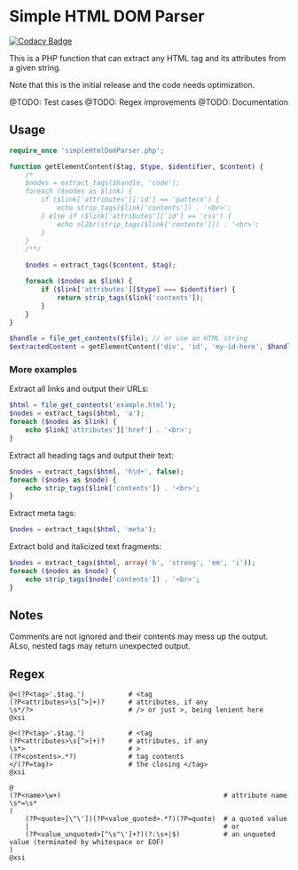 # Simple HTML DOM Parser

[![Codacy Badge](https://api.codacy.com/project/badge/Grade/87df9463010447ff94ab238885fcf8df)](https://www.codacy.com/app/wolffe/simple-html-dom-parser?utm_source=github.com&amp;utm_medium=referral&amp;utm_content=wolffe/simple-html-dom-parser&amp;utm_campaign=Badge_Grade)

This is a PHP function that can extract any HTML tag and its attributes from a given string.

Note that this is the initial release and the code needs optimization.

@TODO: Test cases
@TODO: Regex improvements
@TODO: Documentation

## Usage

```php
require_once 'simpleHtmlDomParser.php';

function getElementContent($tag, $type, $identifier, $content) {
    /*
    $nodes = extract_tags($handle, 'code');
    foreach ($nodes as $link) {
        if ($link['attributes']['id'] == 'pattern') {
            echo strip_tags($link['contents']) . '<br>';
        } else if ($link['attributes']['id'] == 'css') {
            echo nl2br(strip_tags($link['contents'])) . '<br>';
        }
    }
    /**/

    $nodes = extract_tags($content, $tag);

    foreach ($nodes as $link) {
        if ($link['attributes'][$type] === $identifier) {
            return strip_tags($link['contents']);
        }
    }
}

$handle = file_get_contents($file); // or use an HTML string
$extractedContent = getElementContent('div', 'id', 'my-id-here', $handle);
```

### More examples

Extract all links and output their URLs:

```php
$html = file_get_contents('example.html');
$nodes = extract_tags($html, 'a');
foreach ($nodes as $link) {
    echo $link['attributes']['href'] . '<br>';
}
```

Extract all heading tags and output their text:

```php
$nodes = extract_tags($html, 'h\d+', false);
foreach ($nodes as $node) {
    echo strip_tags($link['contents']) . '<br>';
}
```

Extract meta tags:

```php
$nodes = extract_tags($html, 'meta');
```

Extract bold and italicized text fragments:

```php
$nodes = extract_tags($html, array('b', 'strong', 'em', 'i'));
foreach ($nodes as $node) {
    echo strip_tags($node['contents']) . '<br>';
}
```

## Notes

Comments are not ignored and their contents may mess up the output. ALso, nested tags may return unexpected output.

## Regex

```
@<(?P<tag>'.$tag.')           # <tag
(?P<attributes>\s[^>]+)?      # attributes, if any
\s*/?>                        # /> or just >, being lenient here 
@xsi

@<(?P<tag>'.$tag.')           # <tag
(?P<attributes>\s[^>]+)?      # attributes, if any
\s*>                          # >
(?P<contents>.*?)             # tag contents
</(?P=tag)>                   # the closing </tag>
@xsi

@
(?P<name>\w+)                                         # attribute name
\s*=\s*
(
    (?P<quote>[\"\'])(?P<value_quoted>.*?)(?P=quote)  # a quoted value
    |                                                 # or
    (?P<value_unquoted>[^\s"\']+?)(?:\s+|$)           # an unquoted value (terminated by whitespace or EOF) 
)
@xsi
